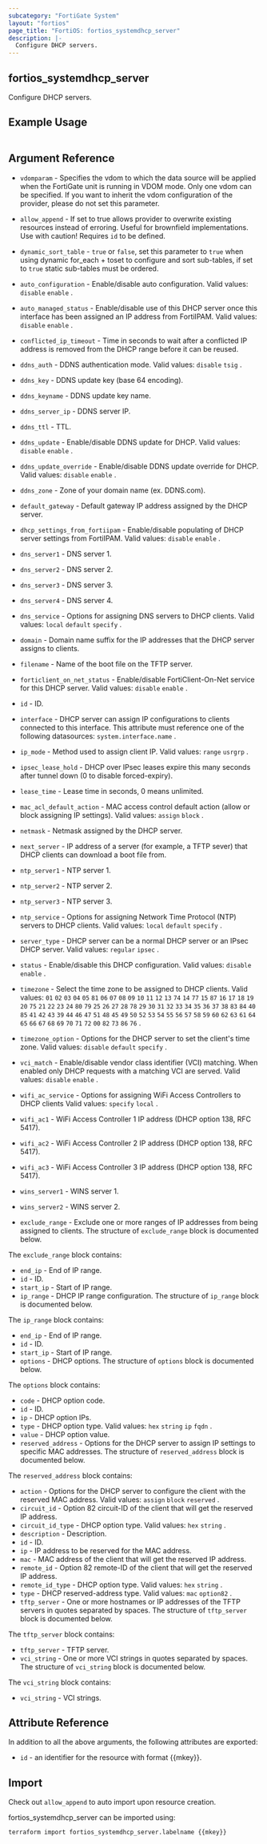 ```yaml
---
subcategory: "FortiGate System"
layout: "fortios"
page_title: "FortiOS: fortios_systemdhcp_server"
description: |-
  Configure DHCP servers.
---
```


## fortios_systemdhcp_server
Configure DHCP servers.

## Example Usage

```hcl

```

## Argument Reference
* `vdomparam` - Specifies the vdom to which the data source will be applied when the FortiGate unit is running in VDOM mode. Only one vdom can be specified. If you want to inherit the vdom configuration of the provider, please do not set this parameter.
* `allow_append` - If set to true allows provider to overwrite existing resources instead of erroring. Useful for brownfield implementations. Use with caution! Requires `id` to be defined.
* `dynamic_sort_table` - `true` or `false`, set this parameter to `true` when using dynamic for_each + toset to configure and sort sub-tables, if set to `true` static sub-tables must be ordered.

* `auto_configuration` - Enable/disable auto configuration. Valid values: `disable` `enable` .
* `auto_managed_status` - Enable/disable use of this DHCP server once this interface has been assigned an IP address from FortiIPAM. Valid values: `disable` `enable` .
* `conflicted_ip_timeout` - Time in seconds to wait after a conflicted IP address is removed from the DHCP range before it can be reused.
* `ddns_auth` - DDNS authentication mode. Valid values: `disable` `tsig` .
* `ddns_key` - DDNS update key (base 64 encoding).
* `ddns_keyname` - DDNS update key name.
* `ddns_server_ip` - DDNS server IP.
* `ddns_ttl` - TTL.
* `ddns_update` - Enable/disable DDNS update for DHCP. Valid values: `disable` `enable` .
* `ddns_update_override` - Enable/disable DDNS update override for DHCP. Valid values: `disable` `enable` .
* `ddns_zone` - Zone of your domain name (ex. DDNS.com).
* `default_gateway` - Default gateway IP address assigned by the DHCP server.
* `dhcp_settings_from_fortiipam` - Enable/disable populating of DHCP server settings from FortiIPAM. Valid values: `disable` `enable` .
* `dns_server1` - DNS server 1.
* `dns_server2` - DNS server 2.
* `dns_server3` - DNS server 3.
* `dns_server4` - DNS server 4.
* `dns_service` - Options for assigning DNS servers to DHCP clients. Valid values: `local` `default` `specify` .
* `domain` - Domain name suffix for the IP addresses that the DHCP server assigns to clients.
* `filename` - Name of the boot file on the TFTP server.
* `forticlient_on_net_status` - Enable/disable FortiClient-On-Net service for this DHCP server. Valid values: `disable` `enable` .
* `id` - ID.
* `interface` - DHCP server can assign IP configurations to clients connected to this interface. This attribute must reference one of the following datasources: `system.interface.name` .
* `ip_mode` - Method used to assign client IP. Valid values: `range` `usrgrp` .
* `ipsec_lease_hold` - DHCP over IPsec leases expire this many seconds after tunnel down (0 to disable forced-expiry).
* `lease_time` - Lease time in seconds, 0 means unlimited.
* `mac_acl_default_action` - MAC access control default action (allow or block assigning IP settings). Valid values: `assign` `block` .
* `netmask` - Netmask assigned by the DHCP server.
* `next_server` - IP address of a server (for example, a TFTP sever) that DHCP clients can download a boot file from.
* `ntp_server1` - NTP server 1.
* `ntp_server2` - NTP server 2.
* `ntp_server3` - NTP server 3.
* `ntp_service` - Options for assigning Network Time Protocol (NTP) servers to DHCP clients. Valid values: `local` `default` `specify` .
* `server_type` - DHCP server can be a normal DHCP server or an IPsec DHCP server. Valid values: `regular` `ipsec` .
* `status` - Enable/disable this DHCP configuration. Valid values: `disable` `enable` .
* `timezone` - Select the time zone to be assigned to DHCP clients. Valid values: `01` `02` `03` `04` `05` `81` `06` `07` `08` `09` `10` `11` `12` `13` `74` `14` `77` `15` `87` `16` `17` `18` `19` `20` `75` `21` `22` `23` `24` `80` `79` `25` `26` `27` `28` `78` `29` `30` `31` `32` `33` `34` `35` `36` `37` `38` `83` `84` `40` `85` `41` `42` `43` `39` `44` `46` `47` `51` `48` `45` `49` `50` `52` `53` `54` `55` `56` `57` `58` `59` `60` `62` `63` `61` `64` `65` `66` `67` `68` `69` `70` `71` `72` `00` `82` `73` `86` `76` .
* `timezone_option` - Options for the DHCP server to set the client's time zone. Valid values: `disable` `default` `specify` .
* `vci_match` - Enable/disable vendor class identifier (VCI) matching. When enabled only DHCP requests with a matching VCI are served. Valid values: `disable` `enable` .
* `wifi_ac_service` - Options for assigning WiFi Access Controllers to DHCP clients Valid values: `specify` `local` .
* `wifi_ac1` - WiFi Access Controller 1 IP address (DHCP option 138, RFC 5417).
* `wifi_ac2` - WiFi Access Controller 2 IP address (DHCP option 138, RFC 5417).
* `wifi_ac3` - WiFi Access Controller 3 IP address (DHCP option 138, RFC 5417).
* `wins_server1` - WINS server 1.
* `wins_server2` - WINS server 2.
* `exclude_range` - Exclude one or more ranges of IP addresses from being assigned to clients. The structure of `exclude_range` block is documented below.

The `exclude_range` block contains:

* `end_ip` - End of IP range.
* `id` - ID.
* `start_ip` - Start of IP range.
* `ip_range` - DHCP IP range configuration. The structure of `ip_range` block is documented below.

The `ip_range` block contains:

* `end_ip` - End of IP range.
* `id` - ID.
* `start_ip` - Start of IP range.
* `options` - DHCP options. The structure of `options` block is documented below.

The `options` block contains:

* `code` - DHCP option code.
* `id` - ID.
* `ip` - DHCP option IPs.
* `type` - DHCP option type. Valid values: `hex` `string` `ip` `fqdn` .
* `value` - DHCP option value.
* `reserved_address` - Options for the DHCP server to assign IP settings to specific MAC addresses. The structure of `reserved_address` block is documented below.

The `reserved_address` block contains:

* `action` - Options for the DHCP server to configure the client with the reserved MAC address. Valid values: `assign` `block` `reserved` .
* `circuit_id` - Option 82 circuit-ID of the client that will get the reserved IP address.
* `circuit_id_type` - DHCP option type. Valid values: `hex` `string` .
* `description` - Description.
* `id` - ID.
* `ip` - IP address to be reserved for the MAC address.
* `mac` - MAC address of the client that will get the reserved IP address.
* `remote_id` - Option 82 remote-ID of the client that will get the reserved IP address.
* `remote_id_type` - DHCP option type. Valid values: `hex` `string` .
* `type` - DHCP reserved-address type. Valid values: `mac` `option82` .
* `tftp_server` - One or more hostnames or IP addresses of the TFTP servers in quotes separated by spaces. The structure of `tftp_server` block is documented below.

The `tftp_server` block contains:

* `tftp_server` - TFTP server.
* `vci_string` - One or more VCI strings in quotes separated by spaces. The structure of `vci_string` block is documented below.

The `vci_string` block contains:

* `vci_string` - VCI strings.

## Attribute Reference

In addition to all the above arguments, the following attributes are exported:
* `id` - an identifier for the resource with format {{mkey}}.

## Import

Check out `allow_append` to auto import upon resource creation.

fortios_systemdhcp_server can be imported using:
```sh
terraform import fortios_systemdhcp_server.labelname {{mkey}}
```
